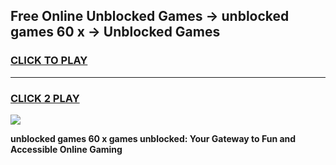 
## Free Online Unblocked Games → unblocked games 60 x → Unblocked Games
<h3>
<a href="https://premium.freeplayer.one?title=unblocked_games_60_x&ref=21F">CLICK TO PLAY</a></h3>
<hr>

<h3>
<a href="https://premium.freeplayer.one?title=unblocked_games_60_x&ref=21F">CLICK 2 PLAY</a>
  
</h3>

<a href="https://premium.freeplayer.one?title=unblocked_games_60_x&ref=21F/"><img src="https://clearcache.store/games.png"></a>


**unblocked games 60 x games unblocked: Your Gateway to Fun and Accessible Online Gaming**
